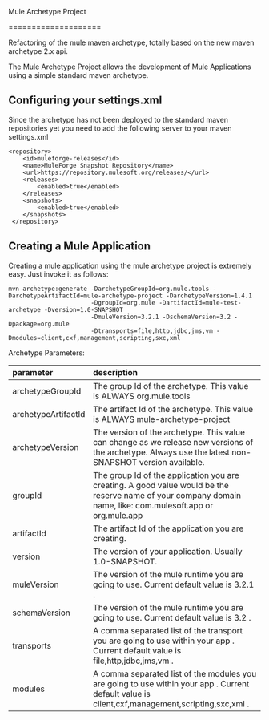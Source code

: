 Mule Archetype Project

====================

Refactoring of the mule maven archetype, totally based on the new maven archetype 2.x api.

The Mule Archetype Project allows the development of Mule Applications using a simple standard maven archetype. 

Configuring your settings.xml
--------------------------

Since the archetype has not been deployed to the standard maven repositories yet you need to add the following server
to your maven settings.xml
	
	<repository>
	 	<id>muleforge-releases</id>
	    <name>MuleForge Snapshot Repository</name>
	    <url>https://repository.mulesoft.org/releases/</url>
		<releases>
            <enabled>true</enabled>
        </releases>
        <snapshots>
            <enabled>true</enabled>
        </snapshots>
	 </repository> 

Creating a Mule Application
--------------------------

Creating a mule application using the mule archetype project is extremely easy. Just invoke it as follows:

	mvn archetype:generate -DarchetypeGroupId=org.mule.tools -DarchetypeArtifactId=mule-archetype-project -DarchetypeVersion=1.4.1
						   -DgroupId=org.mule -DartifactId=mule-test-archetype -Dversion=1.0-SNAPSHOT 
						   -DmuleVersion=3.2.1 -DschemaVersion=3.2 -Dpackage=org.mule 
						   -Dtransports=file,http,jdbc,jms,vm -Dmodules=client,cxf,management,scripting,sxc,xml
						
Archetype Parameters:

|parameter|description|
|:--------|:----------|
|archetypeGroupId|The group Id of the archetype. This value is ALWAYS org.mule.tools|
|archetypeArtifactId|The artifact Id of the archetype. This value is ALWAYS mule-archetype-project|
|archetypeVersion|The version of the archetype. This value can change as we release new versions of the archetype. Always use the latest non-SNAPSHOT version available.|
|groupId|The group Id of the application you are creating. A good value would be the reserve name of your company domain name, like: com.mulesoft.app or org.mule.app|
|artifactId|The artifact Id of the application you are creating. |
|version|The version of your application. Usually 1.0-SNAPSHOT.|
|muleVersion|The version of the mule runtime you are going to use. Current default value is 3.2.1 .|
|schemaVersion|The version of the mule runtime you are going to use. Current default value is 3.2 .|
|transports|A comma separated list of the transport you are going to use within your app . Current default value is file,http,jdbc,jms,vm .|
|modules|A comma separated list of the modules you are going to use within your app . Current default value is client,cxf,management,scripting,sxc,xml .|
